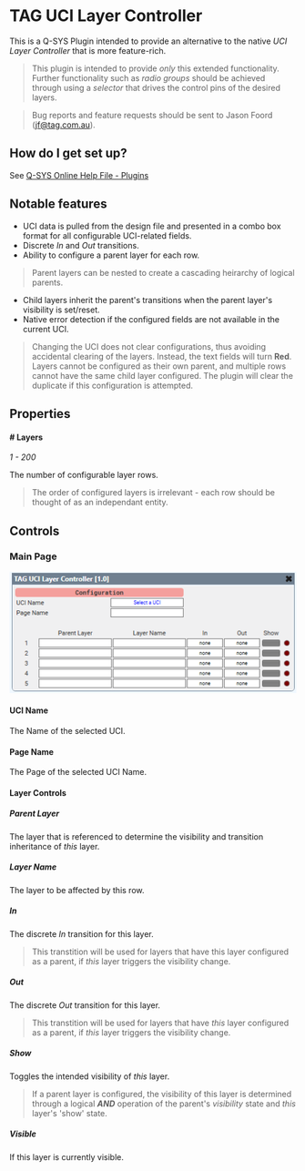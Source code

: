# TAG UCI Layer Controller

This is a Q-SYS Plugin intended to provide an alternative to the native *UCI Layer Controller* that is more feature-rich.
> This plugin is intended to provide *only* this extended functionality. Further functionality such as *radio groups* should be achieved through using a *selector* that drives the control pins of the desired layers.

> Bug reports and feature requests should be sent to Jason Foord (jf@tag.com.au).

## How do I get set up?

See [Q-SYS Online Help File - Plugins](https://q-syshelp.qsc.com/#Schematic_Library/plugins.htm)

## Notable features

* UCI data is pulled from the design file and presented in a combo box format for all configurable UCI-related fields.
* Discrete *In* and *Out* transitions.
* Ability to configure a parent layer for each row.
> Parent layers can be nested to create a cascading heirarchy of logical parents.
* Child layers inherit the parent's transitions when the parent layer's visibility is set/reset.
* Native error detection if the configured fields are not available in the current UCI.
> Changing the UCI does not clear configurations, thus avoiding accidental clearing of the layers. Instead, the text fields will turn **Red**.
> Layers cannot be configured as their own parent, and multiple rows cannot have the same child layer configured. The plugin will clear the duplicate if this configuration is attempted.

## Properties

#### # Layers

*1 - 200*

The number of configurable layer rows.
> The order of configured layers is irrelevant - each row should be thought of as an independant entity.

## Controls

### Main Page
![MainPage](./screenshots/main.png)

#### UCI Name

The Name of the selected UCI.

#### Page Name

The Page of the selected UCI Name.

#### Layer Controls

##### Parent Layer

The layer that is referenced to determine the visibility and transition inheritance of *this* layer.

##### Layer Name

The layer to be affected by this row.

##### In

The discrete *In* transition for this layer.

> This transtition will be used for layers that have this layer configured as a parent, if *this* layer triggers the visibility change.

##### Out

The discrete *Out* transition for this layer.

> This transtition will be used for layers that have *this* layer configured as a parent, if *this* layer triggers the visibility change.

##### Show

Toggles the intended visibility of *this* layer.

> If a parent layer is configured, the visibility of this layer is determined through a logical ***AND*** operation of the parent's *visibility* state and *this* layer's 'show' state.

##### Visible

If this layer is currently visible.